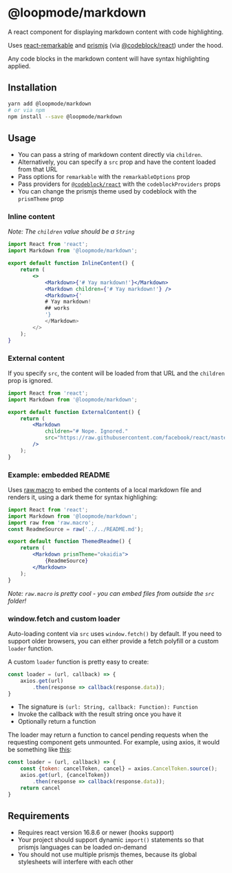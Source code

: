 # @loopmode/markdown

A react component for displaying markdown content with code highlighting.

Uses [react-remarkable](https://www.npmjs.com/package/react-remarkable) and [prismjs](https://npmjs.com/package/prismjs) (via [@codeblock/react](https://codeblockjs.github.io/codeblock)) under the hood.

Any code blocks in the markdown content will have syntax highlighting applied.

## Installation

```bash
yarn add @loopmode/markdown
# or via npm
npm install --save @loopmode/markdown
```

## Usage

- You can pass a string of markdown content directly via `children`.
- Alternatively, you can specify a `src` prop and have the content loaded from that URL
- Pass options for `remarkable` with the `remarkableOptions` prop
- Pass providers for [`@codeblock/react`](https://www.npmjs.com/package/@codeblock/react) with the `codeblockProviders` props
- You can change the prismjs theme used by codeblock with the `prismTheme` prop

### Inline content

_Note: The `children` value should be a `String`_

```jsx
import React from 'react';
import Markdown from '@loopmode/markdown';

export default function InlineContent() {
    return (
        <>
            <Markdown>{'# Yay markdown!'}</Markdown>
            <Markdown children={'# Yay markdown!'} />
            <Markdown>{'
            # Yay markdown!
            ## works
            '}
            </Markdown>
        </>
    );
}
```

### External content

If you specify `src`, the content will be loaded from that URL and the `children` prop is ignored.

```jsx
import React from 'react';
import Markdown from '@loopmode/markdown';

export default function ExternalContent() {
    return (
        <Markdown
            children="# Nope. Ignored."
            src="https://raw.githubusercontent.com/facebook/react/master/README.md"
        />
    );
}
```

### Example: embedded README

Uses [raw.macro](https://www.npmjs.com/package/raw.macro) to embed the contents of a local markdown file and renders it, using a dark theme for syntax highlighing:


```jsx
import React from 'react';
import Markdown from '@loopmode/markdown';
import raw from 'raw.macro';
const ReadmeSource = raw('../../README.md');

export default function ThemedReadme() {
    return (
        <Markdown prismTheme="okaidia">
            {ReadmeSource}
        </Markdown>
    );
}

```

_Note: `raw.macro` is pretty cool - you can embed files from outside the `src` folder!_

### window.fetch and custom loader

Auto-loading content via `src` uses `window.fetch()` by default.
If you need to support older browsers, you can either provide a fetch polyfill or a custom `loader` function.

A custom `loader` function is pretty easy to create:

```javascript
const loader = (url, callback) => {
    axios.get(url)
        .then(response => callback(response.data));
}
```

- The signature is `(url: String, callback: Function): Function`
- Invoke the callback with the result string once you have it
- Optionally return a function

The loader may return a function to cancel pending requests when the requesting component gets unmounted.
For example, using axios, it would be something like [this](https://github.com/axios/axios#cancellation):

```javascript
const loader = (url, callback) => {
    const {token: cancelToken, cancel} = axios.CancelToken.source();
    axios.get(url, {cancelToken})
        .then(response => callback(response.data));
    return cancel
}
```

## Requirements

- Requires react version 16.8.6 or newer (hooks support)
- Your project should support dynamic `import()` statements so that prismjs languages can be loaded on-demand
- You should not use multiple prismjs themes, because its global stylesheets will interfere with each other
